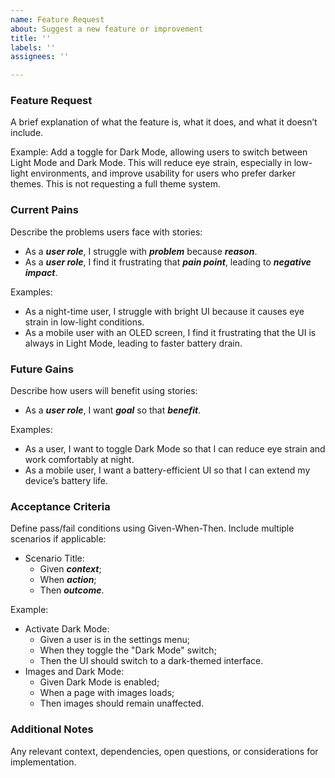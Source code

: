 ```yaml
---
name: Feature Request
about: Suggest a new feature or improvement
title: ''
labels: ''
assignees: ''

---
```


### Feature Request
A brief explanation of what the feature is, what it does, and what it doesn’t include.

Example: Add a toggle for Dark Mode, allowing users to switch between Light Mode and Dark Mode. This will reduce eye strain, especially in low-light environments, and improve usability for users who prefer darker themes. This is not requesting a full theme system.

### Current Pains
Describe the problems users face with stories:
- As a ***user role***, I struggle with ***problem*** because ***reason***.
- As a ***user role***, I find it frustrating that ***pain point***, leading to ***negative impact***.

Examples:
- As a night-time user, I struggle with bright UI because it causes eye strain in low-light conditions.
- As a mobile user with an OLED screen, I find it frustrating that the UI is always in Light Mode, leading to faster battery drain.

### Future Gains

Describe how users will benefit using stories:
- As a ***user role***, I want ***goal*** so that ***benefit***.

Examples:
- As a user, I want to toggle Dark Mode so that I can reduce eye strain and work comfortably at night.
- As a mobile user, I want a battery-efficient UI so that I can extend my device’s battery life.

### Acceptance Criteria
Define pass/fail conditions using Given-When-Then. Include multiple scenarios if applicable:
- Scenario Title:
  - Given ***context***;
  - When ***action***;
  - Then ***outcome***.

Example:
- Activate Dark Mode:
  - Given a user is in the settings menu;
  - When they toggle the "Dark Mode" switch;
  - Then the UI should switch to a dark-themed interface.
- Images and Dark Mode:
  - Given Dark Mode is enabled;
  - When a page with images loads;
  - Then images should remain unaffected.

### Additional Notes

Any relevant context, dependencies, open questions, or considerations for implementation.
